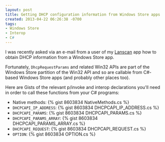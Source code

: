 ```yaml
---
layout: post
title: Getting DHCP configuration information from Windows Store apps
created: 2013-04-22 06:26:38 -0700
tags:
- Windows Store
- Interop
- C#
---
```

I was recently asked via an e-mail from a user of my [Lanscan](http://lanscan.rcook.org/) app how to obtain DHCP information from a Windows Store app.

Fortunately, `DhcpRequestParams` and related Win32 APIs are part of the Windows Store partition of the Win32 API and so are callable from C#-based Windows Store apps (and probably other places too).

Here are Gists of the relevant p/invoke and interop declarations you'll need in order to call these functions from your C# programs:

* Native methods: {% gist 8603834 NativeMethods.cs %}
* `DHCPCAPI_IP_ADDRESS`: {% gist 8603834 DHCPCAPI_IP_ADDRESS.cs %}
* `DHCPCAPI_PARAMS`: {% gist 8603834 DHCPCAPI_PARAMS.cs %}
* `DHCPCAPI_PARAMS_ARRAY`: {% gist 8603834 DHCPCAPI_PARAMS_ARRAY.cs %}
* `DHCPCAPI_REQUEST`: {% gist 8603834 DHCPCAPI_REQUEST.cs %}
* `OPTION`: {% gist 8603834 OPTION.cs %}

